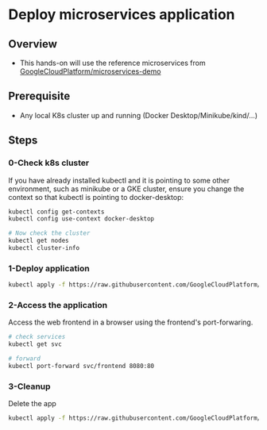 # Deploy microservices application

## Overview

- This hands-on will use the reference microservices from [GoogleCloudPlatform/microservices-demo](https://github.com/GoogleCloudPlatform/microservices-demo)

## Prerequisite

- Any local K8s cluster up and running (Docker Desktop/Minikube/kind/...)

## Steps

### 0-Check k8s cluster

If you have already installed kubectl and it is pointing to some other environment, such as minikube or a GKE cluster, ensure you change the context so that kubectl is pointing to docker-desktop:

```bash
kubectl config get-contexts
kubectl config use-context docker-desktop

# Now check the cluster
kubectl get nodes
kubectl cluster-info
```

### 1-Deploy application

```bash
kubectl apply -f https://raw.githubusercontent.com/GoogleCloudPlatform/microservices-demo/main/release/kubernetes-manifests.yaml
```

### 2-Access the application

Access the web frontend in a browser using the frontend's port-forwaring.

```bash
# check services
kubectl get svc

# forward
kubectl port-forward svc/frontend 8080:80
```

### 3-Cleanup

Delete the app

```bash
kubectl apply -f https://raw.githubusercontent.com/GoogleCloudPlatform/microservices-demo/main/release/kubernetes-manifests.yaml
```

